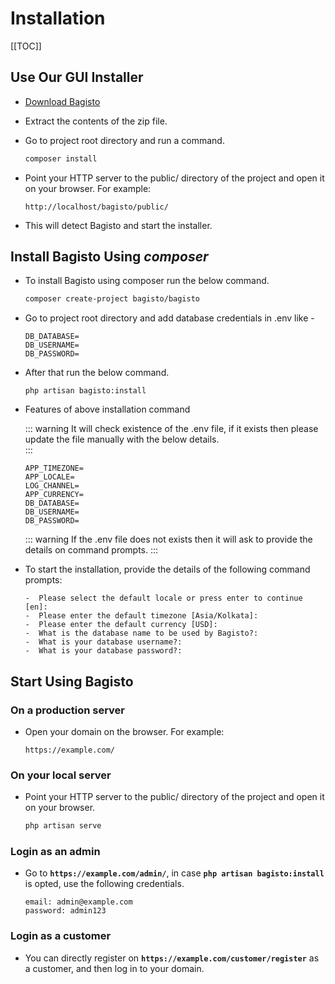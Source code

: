 # Installation

[[TOC]]

## Use Our GUI Installer
- [Download Bagisto](https://bagisto.com/en/download/)
- Extract the contents of the zip file.
- Go to project root directory and run a command.

    ~~~sh
    composer install
    ~~~
- Point your HTTP server to the public/ directory of the project and open it on your browser. For example:
    ~~~url
    http://localhost/bagisto/public/
    ~~~
- This will detect Bagisto and start the installer.

## Install Bagisto Using _composer_
  
- To install Bagisto using composer run the below command.
    ```sh
    composer create-project bagisto/bagisto
    ```
- Go to project root directory and add database credentials in .env like -
    ```editorconfig
    DB_DATABASE=
    DB_USERNAME=
    DB_PASSWORD=
    ```
- After that run  the below command.
    ```
    php artisan bagisto:install
    ```

- Features of above installation command

    ::: warning
    It will check existence of the .env file, if it exists then please update the file manually with the below details.  
    ::: 

    ```editorconfig
    APP_TIMEZONE=
    APP_LOCALE=
    LOG_CHANNEL=
    APP_CURRENCY=
    DB_DATABASE=
    DB_USERNAME=
    DB_PASSWORD=
    ```

    ::: warning
    If the .env file does not exists then it will ask to provide the details on command prompts.
    ::: 

- To start the installation, provide the details of the following command prompts: 
    ```
    -  Please select the default locale or press enter to continue [en]: 
    -  Please enter the default timezone [Asia/Kolkata]:
    -  Please enter the default currency [USD]: 
    -  What is the database name to be used by Bagisto?: 
    -  What is your database username?:
    -  What is your database password?:
    ```

## Start Using Bagisto

### On a production server

- Open your domain on the browser. For example:
    ```
    https://example.com/
    ```

### On your local server

- Point your HTTP server to the public/ directory of the project and open it on your browser.

    ```sh
    php artisan serve
    ```

### Login as an admin

- Go to **`https://example.com/admin/`**, in case **`php artisan bagisto:install`** is opted, use the following credentials.
    ```
    email: admin@example.com
    password: admin123
    ```

### Login as a customer
- You can directly register on **`https://example.com/customer/register`** as a customer, and then log in to your domain.
